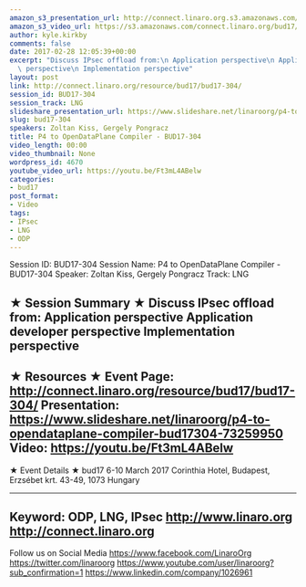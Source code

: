 ```yaml
---
amazon_s3_presentation_url: http://connect.linaro.org.s3.amazonaws.com/bud17/Presentations/P4%20to%20OpenDataPlane%20Compiler%20-%20BUD17-304.pptx
amazon_s3_video_url: https://s3.amazonaws.com/connect.linaro.org/bud17/Videos/Wednesday/Bud17-304%20P4%20to%20Open%20Data%20Plane%20compiler.mp4
author: kyle.kirkby
comments: false
date: 2017-02-28 12:05:39+00:00
excerpt: "Discuss IPsec offload from:\n Application perspective\n Application developer\
  \ perspective\n Implementation perspective"
layout: post
link: http://connect.linaro.org/resource/bud17/bud17-304/
session_id: BUD17-304
session_track: LNG
slideshare_presentation_url: https://www.slideshare.net/linaroorg/p4-to-opendataplane-compiler-bud17304-73259950
slug: bud17-304
speakers: Zoltan Kiss, Gergely Pongracz
title: P4 to OpenDataPlane Compiler - BUD17-304
video_length: 00:00
video_thumbnail: None
wordpress_id: 4670
youtube_video_url: https://youtu.be/Ft3mL4ABelw
categories:
- bud17
post_format:
- Video
tags:
- IPsec
- LNG
- ODP
---
```


Session ID: BUD17-304
Session Name: P4 to OpenDataPlane Compiler - BUD17-304
Speaker: Zoltan Kiss, Gergely Pongracz
Track: LNG

★ Session Summary ★
Discuss IPsec offload from:
Application perspective
Application developer perspective
Implementation perspective
---------------------------------------------------
★ Resources ★
Event Page: http://connect.linaro.org/resource/bud17/bud17-304/
Presentation: https://www.slideshare.net/linaroorg/p4-to-opendataplane-compiler-bud17304-73259950
Video: https://youtu.be/Ft3mL4ABelw
---------------------------------------------------

★ Event Details ★
bud17
6-10 March 2017
Corinthia Hotel, Budapest,
Erzsébet krt. 43-49,
1073 Hungary

---------------------------------------------------
Keyword: ODP, LNG, IPsec
http://www.linaro.org
http://connect.linaro.org
---------------------------------------------------
Follow us on Social Media
https://www.facebook.com/LinaroOrg
https://twitter.com/linaroorg
https://www.youtube.com/user/linaroorg?sub_confirmation=1
https://www.linkedin.com/company/1026961
